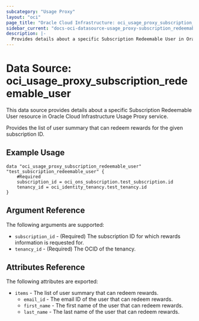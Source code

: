 ```yaml
---
subcategory: "Usage Proxy"
layout: "oci"
page_title: "Oracle Cloud Infrastructure: oci_usage_proxy_subscription_redeemable_user"
sidebar_current: "docs-oci-datasource-usage_proxy-subscription_redeemable_user"
description: |-
  Provides details about a specific Subscription Redeemable User in Oracle Cloud Infrastructure Usage Proxy service
---
```


# Data Source: oci_usage_proxy_subscription_redeemable_user
This data source provides details about a specific Subscription Redeemable User resource in Oracle Cloud Infrastructure Usage Proxy service.

Provides the list of user summary that can redeem rewards for the given subscription ID.


## Example Usage

```hcl
data "oci_usage_proxy_subscription_redeemable_user" "test_subscription_redeemable_user" {
	#Required
	subscription_id = oci_ons_subscription.test_subscription.id
	tenancy_id = oci_identity_tenancy.test_tenancy.id
}
```

## Argument Reference

The following arguments are supported:

* `subscription_id` - (Required) The subscription ID for which rewards information is requested for.
* `tenancy_id` - (Required) The OCID of the tenancy.


## Attributes Reference

The following attributes are exported:

* `items` - The list of user summary that can redeem rewards.
	* `email_id` - The email ID of the user that can redeem rewards.
	* `first_name` - The first name of the user that can redeem rewards.
	* `last_name` - The last name of the user that can redeem rewards.

